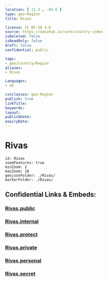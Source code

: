```yaml
---
location: [ 11.3 , -85.6 ] 
type: geo-Region
title: Rivas

license: CC BY-SA 4.0
source: https://datahub.io/core/country-codes
isDeleted: false
isReadOnly: false
draft: false
confidential: public

tags:
- geo/Country/Region
aliases:
- Rivas

Languages:
- de

cssclasses: geo-Region
publish: true
linkTitle: 
keywords: 
layout: 
publishDate: 
expiryDate: 
---
```


# Rivas

```leaflet
id: Rivas
zoomFeatures: true 
minZoom: 2 
maxZoom: 18
geojsonFolder: ./Rivas/
markerFolder: ./Rivas/
```


## Confidential Links & Embeds: 

### [Rivas.public](/_public/\Earth\Continent\America~Central\Nicaragua\departments~NicaraguaRivas.public.md) 

### [Rivas.internal](/_internal/\Earth\Continent\America~Central\Nicaragua\departments~NicaraguaRivas.internal.md) 

### [Rivas.protect](/_protect/\Earth\Continent\America~Central\Nicaragua\departments~NicaraguaRivas.protect.md) 

### [Rivas.private](/_private/\Earth\Continent\America~Central\Nicaragua\departments~NicaraguaRivas.private.md) 

### [Rivas.personal](/_personal/\Earth\Continent\America~Central\Nicaragua\departments~NicaraguaRivas.personal.md) 

### [Rivas.secret](/_secret/\Earth\Continent\America~Central\Nicaragua\departments~NicaraguaRivas.secret.md)

